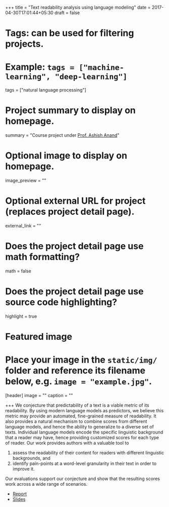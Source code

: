 +++
title = "Text readability analysis using language modeling"
date = 2017-04-30T17:01:44+05:30
draft = false

# Tags: can be used for filtering projects.
# Example: `tags = ["machine-learning", "deep-learning"]`
tags = ["natural language processing"]

# Project summary to display on homepage.
summary = "Course project under [Prof. Ashish Anand](http://www.iitg.ac.in/anand.ashish/)"

# Optional image to display on homepage.
image_preview = ""

# Optional external URL for project (replaces project detail page).
external_link = ""

# Does the project detail page use math formatting?
math = false

# Does the project detail page use source code highlighting?
highlight = true

# Featured image
# Place your image in the `static/img/` folder and reference its filename below, e.g. `image = "example.jpg"`.
[header]
image = ""
caption = ""

+++
We conjecture that predictability of a text is a viable metric of its readability. By using modern language models as predictors, we believe this metric may provide an automated, fine-grained measure of readability. It also provides a natural mechanism to combine scores from different language models, and hence the ability to generalize to a diverse set of texts. Individual language models encode the specific linguistic background that a reader may have, hence providing customized scores for each type of reader. Our work provides authors with a valuable tool to

1. assess the readability of their content for readers with different linguistic backgrounds, and
2. identify pain-points at a word-level granularity in their text in order to improve it.

Our evaluations support our conjecture and show that the resulting scores work across a wide range of scenarios.

* [Report](report/readability.pdf)
* [Slides](ppt/readability.pdf)